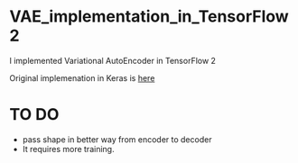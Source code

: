 # VAE_implementation_in_TensorFlow2

I implemented Variational AutoEncoder in TensorFlow 2

Original implemenation in Keras is [here](https://datascienceschool.net/view-notebook/c5248de280a64ae2a96c1d4e690fdf79/)

# TO DO
* pass shape in better way from encoder to decoder
* It requires more training.
